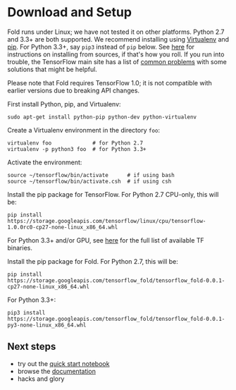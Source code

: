 # Download and Setup

Fold runs under Linux; we have not tested it on other platforms. Python 2.7 and
3.3+ are both supported. We recommend installing
using [Virtualenv](http://docs.python-guide.org/en/latest/dev/virtualenvs/)
and [pip](https://pip.pypa.io/en/stable/). For Python 3.3+, say `pip3` instead
of `pip` below. See [here](sources.md) for instructions on installing from
sources, if that's how you roll. If you run into trouble, the TensorFlow main
site has a list
of
[common problems](https://www.tensorflow.org/versions/r1.0/get_started/os_setup#common_problems) with
some solutions that might be helpful.

Please note that Fold requires TensorFlow 1.0; it is not compatible with earlier
versions due to breaking API changes.

First install Python, pip, and Virtualenv:

```
sudo apt-get install python-pip python-dev python-virtualenv
```

Create a Virtualenv environment in the directory `foo`:

```
virtualenv foo             # for Python 2.7
virtualenv -p python3 foo  # for Python 3.3+
```

Activate the environment:

```
source ~/tensorflow/bin/activate      # if using bash
source ~/tensorflow/bin/activate.csh  # if using csh
```

Install the pip package for TensorFlow. For Python 2.7 CPU-only, this will be:

```
pip install https://storage.googleapis.com/tensorflow/linux/cpu/tensorflow-1.0.0rc0-cp27-none-linux_x86_64.whl
```

For Python 3.3+ and/or GPU,
see
[here](https://www.tensorflow.org/versions/r1.0/get_started/os_setup#using_pip)
for the full list of available TF binaries. 

Install the pip package for Fold.  For Python 2.7, this will be:

```
pip install https://storage.googleapis.com/tensorflow_fold/tensorflow_fold-0.0.1-cp27-none-linux_x86_64.whl
```

For Python 3.3+:

```
pip3 install https://storage.googleapis.com/tensorflow_fold/tensorflow_fold-0.0.1-py3-none-linux_x86_64.whl
```

## Next steps

* try out the [quick start notebook](quick.ipynb)
* browse the [documentation](index.md)
* hacks and glory
